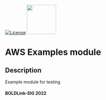 [![License](https://img.shields.io/badge/LICENSE-Boldlink-green.svg)](https://github.com/patrickmukumbu/test-repo/blob/main/LICENSE)
[<img src="https://avatars.githubusercontent.com/u/25388280?s=200&v=4" width="96"/>](https://boldlink.io)

# AWS Examples module

## Description

Example module for testing

#### BOLDLink-SIG 2022
